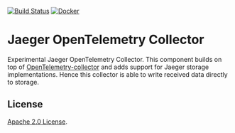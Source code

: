 [![Build Status][ci-img]][ci] [![Docker][quay-img]][quay]

# Jaeger OpenTelemetry Collector

Experimental Jaeger OpenTelemetry Collector. This component builds on top of [OpenTelemetry-collector](https://github.com/open-telemetry/opentelemetry-collector)
and adds support for Jaeger storage implementations. Hence this collector is able to write received data directly to storage.

## License
  
[Apache 2.0 License](./LICENSE).

[ci-img]: https://github.com/jaegertracing/jaeger-opentelemetry-collector/workflows/Basic%20checks/badge.svg
[ci]: https://github.com/jaegertracing/jaeger-opentelemetry-collector/actions
[quay-img]: https://quay.io/repository/jaegertracing/jaeger-opentelemetry-collector/status
[quay]: https://quay.io/repository/jaegertracing/jaeger-opentelemetry-collector
